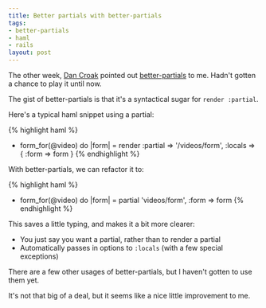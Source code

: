 ```yaml
--- 
title: Better partials with better-partials
tags: 
- better-partials
- haml
- rails
layout: post
---
```

The other week, [Dan Croak](http://dancroak.com) pointed out [better-partials](http://www.railsjedi.com/posts/22-Better-Partials-Plugin-for-Ruby-on-Rails) to me. Hadn't gotten a chance to play it until now.

The gist of better-partials is that it's a syntactical sugar for `render :partial`.

Here's a typical haml snippet using a partial:

{% highlight haml %}
- form_for(@video) do |form|
  = render :partial => '/videos/form', :locals => { :form => form }
{% endhighlight %}

With better-partials, we can refactor it to:

{% highlight haml %}
- form_for(@video) do |form|
  = partial 'videos/form', :form => form
{% endhighlight %}

This saves a little typing, and makes it a bit more clearer:

 * You just say you want a partial, rather than to render a partial
 * Automatically passes in options to `:locals` (with a few special exceptions)
 
There are a few other usages of better-partials, but I haven't gotten to use them yet.

It's not that big of a deal, but it seems like a nice little improvement to me.
